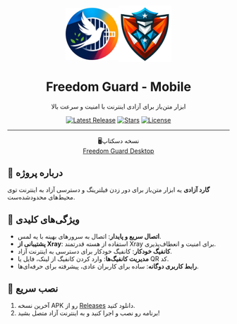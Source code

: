 <div align="center">
  <div style="display: flex; justify-content: center; align-items: center;">
  <img src="https://raw.githubusercontent.com/Freedom-Guard/Freedom-Guard/refs/heads/main/src/assets/icon/ico.png" alt="Freedom Guard Logo" width="120" />
  <img src="https://raw.githubusercontent.com/Freedom-Guard/FG_MOBILE/refs/heads/main/assets/icon/ico.png" alt="Freedom Guard Mobile Logo" width="120" />
  </div>
  
  

  <h1>Freedom Guard - Mobile</h1>
  <p>ابزار متن‌باز برای آزادی اینترنت با امنیت و سرعت بالا</p>
  <a href="https://github.com/Freedom-Guard/FG_MOBILE/releases"><img src="https://img.shields.io/github/v/release/Freedom-Guard/FG_MOBILE?style=flat-square&color=green" alt="Latest Release"></a>
  <a href="https://github.com/Freedom-Guard/Freedom-Guard/stargazers"><img src="https://img.shields.io/github/stars/Freedom-Guard/FG_MOBILE?style=flat-square&color=yellow" alt="Stars"></a>
  <a href="https://github.com/Freedom-Guard/FG_MOBILE/blob/main/LICENSE"><img src="https://img.shields.io/github/license/Freedom-Guard/FG_MOBILE?style=flat-square&color=blue" alt="License"></a>
</div>

---
<div align="center">
  <p>🖥️نسخه دسکتاپ <br><a href="https://github.com/Freedom-Guard/Freedom-Guard/releases">Freedom Guard Desktop</a></p>
</div>

## 🌟 درباره پروژه
**گارد آزادی** یه ابزار متن‌باز برای دور زدن فیلترینگ و دسترسی آزاد به اینترنت توی محیط‌های محدودشده‌ست.

## 🔑 ویژگی‌های کلیدی

- **اتصال سریع و پایدار**: اتصال به سرورهای بهینه با یه لمس.
- **پشتیبانی از Xray**: استفاده از هسته قدرتمند Xray برای امنیت و انعطاف‌پذیری.
- **کانفیگ خودکار**: کانفیگ خودکار برای دسترسی به اینترنت آزاد.
- **مدیریت کانفیگ‌ها**: وارد کردن کانفیگ از لینک، فایل یا QR کد.
- **رابط کاربری دوگانه**: ساده برای کاربران عادی، پیشرفته برای حرفه‌ای‌ها.

## 📲 نصب سریع
1. آخرین نسخه APK رو از [Releases](https://github.com/Freedom-Guard/FG_MOBILE/releases) دانلود کنید.
2. برنامه رو نصب و اجرا کنید و به اینترنت آزاد متصل بشید!

